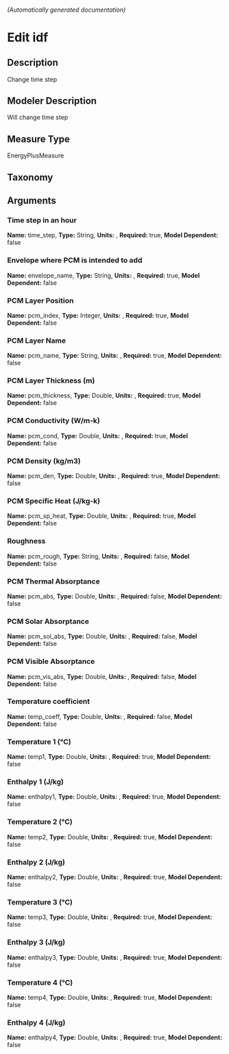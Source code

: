 

###### (Automatically generated documentation)

# Edit idf

## Description
Change time step

## Modeler Description
Will change time step

## Measure Type
EnergyPlusMeasure

## Taxonomy


## Arguments


### Time step in an hour

**Name:** time_step,
**Type:** String,
**Units:** ,
**Required:** true,
**Model Dependent:** false

### Envelope where PCM is intended to add

**Name:** envelope_name,
**Type:** String,
**Units:** ,
**Required:** true,
**Model Dependent:** false

### PCM Layer Position

**Name:** pcm_index,
**Type:** Integer,
**Units:** ,
**Required:** true,
**Model Dependent:** false

### PCM Layer Name

**Name:** pcm_name,
**Type:** String,
**Units:** ,
**Required:** true,
**Model Dependent:** false

### PCM Layer Thickness (m)

**Name:** pcm_thickness,
**Type:** Double,
**Units:** ,
**Required:** true,
**Model Dependent:** false

### PCM Conductivity (W/m-k)

**Name:** pcm_cond,
**Type:** Double,
**Units:** ,
**Required:** true,
**Model Dependent:** false

### PCM Density (kg/m3)

**Name:** pcm_den,
**Type:** Double,
**Units:** ,
**Required:** true,
**Model Dependent:** false

### PCM Specific Heat (J/kg-k)

**Name:** pcm_sp_heat,
**Type:** Double,
**Units:** ,
**Required:** true,
**Model Dependent:** false

### Roughness

**Name:** pcm_rough,
**Type:** String,
**Units:** ,
**Required:** false,
**Model Dependent:** false

### PCM Thermal Absorptance

**Name:** pcm_abs,
**Type:** Double,
**Units:** ,
**Required:** false,
**Model Dependent:** false

### PCM Solar Absorptance

**Name:** pcm_sol_abs,
**Type:** Double,
**Units:** ,
**Required:** false,
**Model Dependent:** false

### PCM Visible Absorptance

**Name:** pcm_vis_abs,
**Type:** Double,
**Units:** ,
**Required:** false,
**Model Dependent:** false

### Temperature coefficient

**Name:** temp_coeff,
**Type:** Double,
**Units:** ,
**Required:** false,
**Model Dependent:** false

### Temperature 1 (°C)

**Name:** temp1,
**Type:** Double,
**Units:** ,
**Required:** true,
**Model Dependent:** false

### Enthalpy 1 (J/kg)

**Name:** enthalpy1,
**Type:** Double,
**Units:** ,
**Required:** true,
**Model Dependent:** false

### Temperature 2 (°C)

**Name:** temp2,
**Type:** Double,
**Units:** ,
**Required:** true,
**Model Dependent:** false

### Enthalpy 2 (J/kg)

**Name:** enthalpy2,
**Type:** Double,
**Units:** ,
**Required:** true,
**Model Dependent:** false

### Temperature 3 (°C)

**Name:** temp3,
**Type:** Double,
**Units:** ,
**Required:** true,
**Model Dependent:** false

### Enthalpy 3 (J/kg)

**Name:** enthalpy3,
**Type:** Double,
**Units:** ,
**Required:** true,
**Model Dependent:** false

### Temperature 4 (°C)

**Name:** temp4,
**Type:** Double,
**Units:** ,
**Required:** true,
**Model Dependent:** false

### Enthalpy 4 (J/kg)

**Name:** enthalpy4,
**Type:** Double,
**Units:** ,
**Required:** true,
**Model Dependent:** false




